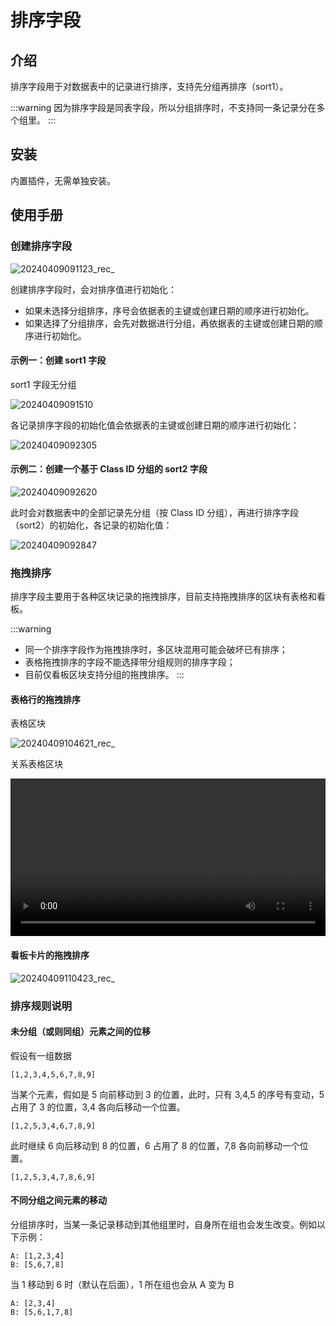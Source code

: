 # 排序字段

<PluginInfo name="field-sort"></PluginInfo>

## 介绍

排序字段用于对数据表中的记录进行排序，支持先分组再排序（sort1）。

:::warning
因为排序字段是同表字段，所以分组排序时，不支持同一条记录分在多个组里。
:::

## 安装

内置插件，无需单独安装。

## 使用手册

### 创建排序字段

![20240409091123_rec_](https://nocobase-docs.oss-cn-beijing.aliyuncs.com/20240409091123_rec_.gif)

创建排序字段时，会对排序值进行初始化：

- 如果未选择分组排序，序号会依据表的主键或创建日期的顺序进行初始化。
- 如果选择了分组排序，会先对数据进行分组，再依据表的主键或创建日期的顺序进行初始化。

#### 示例一：创建 sort1 字段

sort1 字段无分组

![20240409091510](https://nocobase-docs.oss-cn-beijing.aliyuncs.com/20240409091510.png)

各记录排序字段的初始化值会依据表的主键或创建日期的顺序进行初始化：

![20240409092305](https://nocobase-docs.oss-cn-beijing.aliyuncs.com/20240409092305.png)

#### 示例二：创建一个基于 Class ID 分组的 sort2 字段

![20240409092620](https://nocobase-docs.oss-cn-beijing.aliyuncs.com/20240409092620.png)

此时会对数据表中的全部记录先分组（按 Class ID 分组），再进行排序字段（sort2）的初始化，各记录的初始化值：

![20240409092847](https://nocobase-docs.oss-cn-beijing.aliyuncs.com/20240409092847.png)

### 拖拽排序

排序字段主要用于各种区块记录的拖拽排序，目前支持拖拽排序的区块有表格和看板。

:::warning
- 同一个排序字段作为拖拽排序时，多区块混用可能会破坏已有排序；
- 表格拖拽排序的字段不能选择带分组规则的排序字段；
- 目前仅看板区块支持分组的拖拽排序。
:::

#### 表格行的拖拽排序

表格区块

![20240409104621_rec_](https://nocobase-docs.oss-cn-beijing.aliyuncs.com/20240409104621_rec_.gif)

关系表格区块

<video controls width="100%" src="https://nocobase-docs.oss-cn-beijing.aliyuncs.com/20240409111903_rec_.mp4" title="Title"></video>

#### 看板卡片的拖拽排序

![20240409110423_rec_](https://nocobase-docs.oss-cn-beijing.aliyuncs.com/20240409110423_rec_.gif)

### 排序规则说明

#### 未分组（或则同组）元素之间的位移

假设有一组数据

```
[1,2,3,4,5,6,7,8,9]
```

当某个元素，假如是 5 向前移动到 3 的位置，此时，只有 3,4,5 的序号有变动，5 占用了 3 的位置，3,4 各向后移动一个位置。

```
[1,2,5,3,4,6,7,8,9]
```

此时继续 6 向后移动到 8 的位置，6 占用了 8 的位置，7,8 各向前移动一个位置。

```
[1,2,5,3,4,7,8,6,9]
```

#### 不同分组之间元素的移动

分组排序时，当某一条记录移动到其他组里时，自身所在组也会发生改变。例如以下示例：

```
A: [1,2,3,4]
B: [5,6,7,8]
```

当 1 移动到 6 时（默认在后面），1 所在组也会从 A 变为 B

```
A: [2,3,4]
B: [5,6,1,7,8]
```

